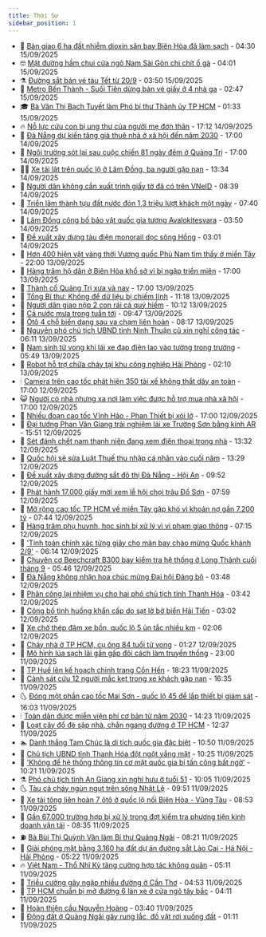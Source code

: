 ```yaml
---
title: Thời Sự
sidebar_position: 1
---
```


<!-- vnexpress-thoi-su:START -->
- 🦒 [Bàn giao 6 ha đất nhiễm dioxin sân bay Biên Hòa đã làm sạch](https://vnexpress.net/ban-giao-6-ha-dat-nhiem-dioxin-san-bay-bien-hoa-da-lam-sach-4939138.html) - 04:30 15/09/2025
- 🤓 [Mặt đường hầm chui cửa ngõ Nam Sài Gòn chi chít ổ gà](https://vnexpress.net/mat-duong-ham-chui-cua-ngo-nam-sai-gon-chi-chit-o-ga-4939162.html) - 04:01 15/09/2025
- ⚗️ [Đường sắt bán vé tàu Tết từ 20/9](https://vnexpress.net/duong-sat-ban-ve-tau-tet-tu-20-9-4939147.html) - 03:50 15/09/2025
- 🌊 [Metro Bến Thành - Suối Tiên dừng bán vé giấy ở 4 nhà ga](https://vnexpress.net/metro-ben-thanh-suoi-tien-dung-ban-ve-giay-o-4-nha-ga-4939100.html) - 02:47 15/09/2025
- 🎓 [Bà Văn Thị Bạch Tuyết làm Phó bí thư Thành ủy TP HCM](https://vnexpress.net/ba-van-thi-bach-tuyet-lam-pho-bi-thu-thanh-uy-tp-hcm-4939049.html) - 01:33 15/09/2025
- 🔥 [Nỗ lực cứu con bị ung thư của người mẹ đơn thân](https://vnexpress.net/no-luc-cuu-con-bi-ung-thu-cua-nguoi-me-don-than-4938397.html) - 17:12 14/09/2025
- 🦏 [Đà Nẵng dự kiến tăng giá thuê nhà ở xã hội đến năm 2030](https://vnexpress.net/da-nang-du-kien-tang-gia-thue-nha-o-xa-hoi-den-nam-2030-4938977.html) - 17:00 14/09/2025
- 👺 [Ngôi trường sót lại sau cuộc chiến 81 ngày đêm ở Quảng Trị](https://vnexpress.net/ngoi-truong-sot-lai-sau-cuoc-chien-81-ngay-dem-o-quang-tri-4938832.html) - 17:00 14/09/2025
- 🧑‍🏫 [Xe tải lật trên quốc lộ ở Lâm Đồng, ba người gặp nạn](https://vnexpress.net/xe-tai-lat-tren-quoc-lo-o-lam-dong-ba-nguoi-gap-nan-4938952.html) - 13:34 14/09/2025
- 🚦 [Người dân không cần xuất trình giấy tờ đã có trên VNeID](https://vnexpress.net/nguoi-dan-khong-can-xuat-trinh-giay-to-da-co-tren-vneid-4938888.html) - 08:39 14/09/2025
- 🎉 [Triển lãm thành tựu đất nước đón 1,3 triệu lượt khách một ngày](https://vnexpress.net/trien-lam-thanh-tuu-dat-nuoc-don-1-3-trieu-luot-khach-mot-ngay-4938834.html) - 07:40 14/09/2025
- 🦒 [Lâm Đồng công bố bảo vật quốc gia tượng Avalokitesvara](https://vnexpress.net/lam-dong-cong-bo-bao-vat-quoc-gia-tuong-avalokitesvara-4938788.html) - 03:50 14/09/2025
- 🤗 [Đề xuất xây dựng tàu điện monorail dọc sông Hồng](https://vnexpress.net/de-xuat-xay-dung-tau-dien-monorail-doc-song-hong-4938782.html) - 03:01 14/09/2025
- 💼 [Hơn 400 hiện vật vàng thời Vương quốc Phù Nam tìm thấy ở miền Tây](https://vnexpress.net/hon-400-hien-vat-vang-thoi-vuong-quoc-phu-nam-tim-thay-o-mien-tay-4938508.html) - 22:00 13/09/2025
- 🤩 [Hàng trăm hộ dân ở Biên Hòa khổ sở vì bị ngập triền miên](https://vnexpress.net/hang-tram-ho-dan-o-bien-hoa-kho-so-vi-bi-ngap-trien-mien-4938709.html) - 17:00 13/09/2025
- 🤡 [Thành cổ Quảng Trị xưa và nay](https://vnexpress.net/thanh-co-quang-tri-xua-va-nay-4938680.html) - 17:00 13/09/2025
- 💯 [Tổng Bí thư: Không để dữ liệu bị chiếm lĩnh](https://vnexpress.net/tong-bi-thu-khong-de-du-lieu-bi-chiem-linh-4938708.html) - 11:18 13/09/2025
- 👺 [Người dân giao nộp 2 con rái cá quý hiếm](https://vnexpress.net/nguoi-dan-giao-nop-2-con-rai-ca-quy-hiem-4938693.html) - 10:12 13/09/2025
- 🌮 [Cả nước mưa trong tuần tới](https://vnexpress.net/ca-nuoc-mua-trong-tuan-toi-4938682.html) - 09:47 13/09/2025
- 🥸 [Ôtô 4 chỗ biến dạng sau va chạm liên hoàn](https://vnexpress.net/oto-4-cho-bien-dang-sau-va-cham-lien-hoan-4938668.html) - 08:17 13/09/2025
- 🐻 [Nguyên phó chủ tịch UBND tỉnh Ninh Thuận cũ xin nghỉ công tác](https://vnexpress.net/nguyen-pho-chu-tich-ubnd-tinh-ninh-thuan-cu-xin-nghi-cong-tac-4938630.html) - 06:11 13/09/2025
- 👀 [Nam sinh tử vong khi lái xe đạp điện lao vào tường trong trường](https://vnexpress.net/nam-sinh-tu-vong-khi-lai-xe-dap-dien-lao-vao-tuong-trong-truong-4938623.html) - 05:49 13/09/2025
- 🤔 [Robot hỗ trợ chữa cháy tại khu công nghiệp Hải Phòng](https://vnexpress.net/robot-ho-tro-chua-chay-tai-khu-cong-nghiep-hai-phong-4938499.html) - 02:10 13/09/2025
- 🕯 [Camera trên cao tốc phát hiện 350 tài xế không thắt dây an toàn](https://vnexpress.net/camera-tren-cao-toc-phat-hien-350-tai-xe-khong-that-day-an-toan-4938472.html) - 17:00 12/09/2025
- 😺 [Người có nhà nhưng xa nơi làm việc được hỗ trợ mua nhà xã hội](https://vnexpress.net/nguoi-co-nha-nhung-xa-noi-lam-viec-duoc-ho-tro-mua-nha-xa-hoi-4938463.html) - 17:00 12/09/2025
- 🦆 [Nhiều đoạn cao tốc Vĩnh Hảo - Phan Thiết bị xói lở](https://vnexpress.net/nhieu-doan-cao-toc-vinh-hao-phan-thiet-bi-xoi-lo-4938234.html) - 17:00 12/09/2025
- 🧰 [Đại tướng Phan Văn Giang trải nghiệm lái xe Trường Sơn bằng kính AR](https://vnexpress.net/dai-tuong-phan-van-giang-trai-nghiem-lai-xe-truong-son-bang-kinh-ar-4938437.html) - 15:51 12/09/2025
- 🦍 [Sét đánh chết nam thanh niên đang xem điện thoại trong nhà](https://vnexpress.net/set-danh-chet-nam-thanh-nien-dang-xem-dien-thoai-trong-nha-4938447.html) - 13:32 12/09/2025
- 🧰 [Quốc hội sẽ sửa Luật Thuế thu nhập cá nhân vào cuối năm](https://vnexpress.net/quoc-hoi-se-sua-luat-thue-thu-nhap-ca-nhan-vao-cuoi-nam-4938427.html) - 13:29 12/09/2025
- 💃 [Đề xuất xây dựng đường sắt đô thị Đà Nẵng - Hội An](https://vnexpress.net/de-xuat-xay-dung-duong-sat-do-thi-da-nang-hoi-an-4938318.html) - 09:52 12/09/2025
- 🧰 [Phát hành 17.000 giấy mời xem lễ hội chọi trâu Đồ Sơn](https://vnexpress.net/phat-hanh-17-000-giay-moi-xem-le-hoi-choi-trau-do-son-4938263.html) - 07:59 12/09/2025
- 🚀 [Mở rộng cao tốc TP HCM về miền Tây gặp khó vì khoản nợ gần 7.200 tỷ](https://vnexpress.net/mo-rong-cao-toc-tp-hcm-ve-mien-tay-gap-kho-vi-khoan-no-gan-7-200-ty-4938292.html) - 07:44 12/09/2025
- 🎊 [Hàng trăm phụ huynh, học sinh bị xử lý vì vi phạm giao thông](https://vnexpress.net/hang-tram-phu-huynh-hoc-sinh-bi-xu-ly-vi-vi-pham-giao-thong-4938269.html) - 07:15 12/09/2025
- 🤭 [&#39;Tính toán chính xác từng giây cho màn bay chào mừng Quốc khánh 2/9&#39;](https://vnexpress.net/tinh-toan-chinh-xac-tung-giay-cho-man-bay-chao-mung-quoc-khanh-2-9-4937863.html) - 06:14 12/09/2025
- 🤗 [Chuyên cơ Beechcraft B300 bay kiểm tra hệ thống ở Long Thành cuối tháng 9](https://vnexpress.net/chuyen-co-beechcraft-b300-bay-kiem-tra-he-thong-o-long-thanh-cuoi-thang-9-4938249.html) - 05:46 12/09/2025
- 🌈 [Đà Nẵng không nhận hoa chúc mừng Đại hội Đảng bộ](https://vnexpress.net/da-nang-khong-nhan-hoa-chuc-mung-dai-hoi-dang-bo-4938203.html) - 03:48 12/09/2025
- 🦣 [Phân công lại nhiệm vụ cho hai phó chủ tịch tỉnh Thanh Hóa](https://vnexpress.net/phan-cong-lai-nhiem-vu-cho-hai-pho-chu-tich-tinh-thanh-hoa-4938183.html) - 03:42 12/09/2025
- 🎡 [Công bố tình huống khẩn cấp do sạt lở bờ biển Hải Tiến](https://vnexpress.net/cong-bo-tinh-huong-khan-cap-do-sat-lo-bo-bien-hai-tien-4938140.html) - 03:02 12/09/2025
- 🦏 [Xe chở thép đâm xe bồn, quốc lộ 5 ùn tắc nhiều km](https://vnexpress.net/xe-cho-thep-dam-xe-bon-quoc-lo-5-un-tac-nhieu-km-4938113.html) - 02:06 12/09/2025
- 🎊 [Cháy nhà ở TP HCM, cụ ông 84 tuổi tử vong](https://vnexpress.net/chay-nha-o-tp-hcm-cu-ong-84-tuoi-tu-vong-4938108.html) - 01:27 12/09/2025
- 🫶 [Mô hình lúa sạch lãi gần gấp đôi cách làm truyền thống](https://vnexpress.net/mo-hinh-lua-sach-lai-gan-gap-doi-cach-lam-truyen-thong-4937171.html) - 23:00 11/09/2025
- 🤔 [TP Huế lên kế hoạch chỉnh trang Cồn Hến](https://vnexpress.net/tp-hue-len-ke-hoach-chinh-trang-con-hen-4938032.html) - 18:23 11/09/2025
- 🤠 [Cảnh sát cứu 12 người mắc kẹt trong xe khách gặp nạn](https://vnexpress.net/canh-sat-cuu-12-nguoi-mac-ket-trong-xe-khach-gap-nan-4938051.html) - 16:35 11/09/2025
- 🌜 [Đóng một phần cao tốc Mai Sơn - quốc lộ 45 để lắp thiết bị giám sát](https://vnexpress.net/dong-mot-phan-cao-toc-mai-son-quoc-lo-45-de-lap-thiet-bi-giam-sat-4938005.html) - 16:03 11/09/2025
- 🕯 [Toàn dân được miễn viện phí cơ bản từ năm 2030](https://vnexpress.net/toan-dan-duoc-mien-vien-phi-co-ban-tu-nam-2030-4938007.html) - 14:23 11/09/2025
- 🤔 [Loạt cây đổ đè sập nhà, chắn ngang đường ở TP HCM](https://vnexpress.net/loat-cay-do-de-sap-nha-chan-ngang-duong-o-tp-hcm-4937995.html) - 12:37 11/09/2025
- 🏊 [Danh thắng Tam Chúc là di tích quốc gia đặc biệt](https://vnexpress.net/danh-thang-tam-chuc-la-di-tich-quoc-gia-dac-biet-4937963.html) - 10:50 11/09/2025
- 🌮 [Chủ tịch UBND tỉnh Thanh Hóa đột ngột vắng mặt](https://vnexpress.net/chu-tich-ubnd-tinh-thanh-hoa-dot-ngot-vang-mat-4937972.html) - 10:25 11/09/2025
- 🫣 [&#39;Không để hệ thống thông tin cơ mật quốc gia bị tấn công bất ngờ&#39;](https://vnexpress.net/khong-de-he-thong-thong-tin-co-mat-quoc-gia-bi-tan-cong-bat-ngo-4937947.html) - 10:21 11/09/2025
- ⚗️ [Phó chủ tịch tỉnh An Giang xin nghỉ hưu ở tuổi 51](https://vnexpress.net/pho-chu-tich-tinh-an-giang-xin-nghi-huu-o-tuoi-51-4937946.html) - 10:05 11/09/2025
- 🌜 [Tàu cá cháy ngùn ngụt trên sông Nhật Lệ](https://vnexpress.net/tau-ca-chay-ngun-ngut-tren-song-nhat-le-4937926.html) - 09:51 11/09/2025
- 🌁 [Xe tải tông liên hoàn 7 ôtô ở quốc lộ nối Biên Hòa - Vũng Tàu](https://vnexpress.net/xe-tai-tong-lien-hoan-7-oto-tren-quoc-lo-51-4937931.html) - 08:53 11/09/2025
- 🐲 [Gần 67.000 trường hợp bị xử lý trong đợt kiểm tra phương tiện kinh doanh vận tải](https://vnexpress.net/gan-67-000-truong-hop-bi-xu-ly-trong-dot-kiem-tra-phuong-tien-kinh-doanh-van-tai-4937833.html) - 08:35 11/09/2025
- ⛽️ [Bà Bùi Thị Quỳnh Vân làm Bí thư Quảng Ngãi](https://vnexpress.net/ba-bui-thi-quynh-van-lam-bi-thu-quang-ngai-4937915.html) - 08:21 11/09/2025
- 🗽 [Giải phóng mặt bằng 3.160 ha đất dự án đường sắt Lào Cai - Hà Nội - Hải Phòng](https://vnexpress.net/giai-phong-mat-bang-3-160-ha-dat-du-an-duong-sat-lao-cai-ha-noi-hai-phong-4937802.html) - 05:22 11/09/2025
- 🔥 [Việt Nam - Thổ Nhĩ Kỳ tăng cường hợp tác không quân](https://vnexpress.net/viet-nam-tho-nhi-ky-tang-cuong-hop-tac-khong-quan-4937790.html) - 05:11 11/09/2025
- 💯 [Triều cường gây ngập nhiều đường ở Cần Thơ](https://vnexpress.net/trieu-cuong-gay-ngap-nhieu-duong-o-can-tho-4937818.html) - 04:53 11/09/2025
- 🦆 [TP HCM chuẩn bị mở đường 6 làn xe ở cửa ngõ tây bắc](https://vnexpress.net/tp-hcm-chuan-bi-mo-duong-6-lan-xe-o-cua-ngo-tay-bac-4937788.html) - 04:11 11/09/2025
- 🫣 [Hoàn thiện cầu Nguyễn Hoàng](https://vnexpress.net/hoan-thien-cau-nguyen-hoang-4937191.html) - 03:40 11/09/2025
- 🤡 [Động đất ở Quảng Ngãi gây rung lắc, đồ vật rơi xuống đất](https://vnexpress.net/dong-dat-o-quang-ngai-gay-rung-lac-do-vat-roi-xuong-dat-4937656.html) - 01:11 11/09/2025<!-- vnexpress-thoi-su:END -->